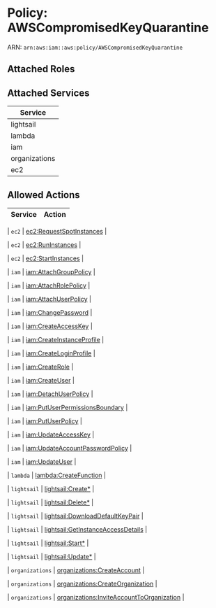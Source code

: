 # Policy: AWSCompromisedKeyQuarantine

ARN: `arn:aws:iam::aws:policy/AWSCompromisedKeyQuarantine`

## Attached Roles

## Attached Services

| Service |
|---------|
| lightsail |
| lambda |
| iam |
| organizations |
| ec2 |

## Allowed Actions

| Service | Action |
|:-------:|--------|

| `ec2` | [ec2:RequestSpotInstances](../actions.md#ec2:requestspotinstances) |

| `ec2` | [ec2:RunInstances](../actions.md#ec2:runinstances) |

| `ec2` | [ec2:StartInstances](../actions.md#ec2:startinstances) |

| `iam` | [iam:AttachGroupPolicy](../actions.md#iam:attachgrouppolicy) |

| `iam` | [iam:AttachRolePolicy](../actions.md#iam:attachrolepolicy) |

| `iam` | [iam:AttachUserPolicy](../actions.md#iam:attachuserpolicy) |

| `iam` | [iam:ChangePassword](../actions.md#iam:changepassword) |

| `iam` | [iam:CreateAccessKey](../actions.md#iam:createaccesskey) |

| `iam` | [iam:CreateInstanceProfile](../actions.md#iam:createinstanceprofile) |

| `iam` | [iam:CreateLoginProfile](../actions.md#iam:createloginprofile) |

| `iam` | [iam:CreateRole](../actions.md#iam:createrole) |

| `iam` | [iam:CreateUser](../actions.md#iam:createuser) |

| `iam` | [iam:DetachUserPolicy](../actions.md#iam:detachuserpolicy) |

| `iam` | [iam:PutUserPermissionsBoundary](../actions.md#iam:putuserpermissionsboundary) |

| `iam` | [iam:PutUserPolicy](../actions.md#iam:putuserpolicy) |

| `iam` | [iam:UpdateAccessKey](../actions.md#iam:updateaccesskey) |

| `iam` | [iam:UpdateAccountPasswordPolicy](../actions.md#iam:updateaccountpasswordpolicy) |

| `iam` | [iam:UpdateUser](../actions.md#iam:updateuser) |

| `lambda` | [lambda:CreateFunction](../actions.md#lambda:createfunction) |

| `lightsail` | [lightsail:Create*](../actions.md#lightsail:createall) |

| `lightsail` | [lightsail:Delete*](../actions.md#lightsail:deleteall) |

| `lightsail` | [lightsail:DownloadDefaultKeyPair](../actions.md#lightsail:downloaddefaultkeypair) |

| `lightsail` | [lightsail:GetInstanceAccessDetails](../actions.md#lightsail:getinstanceaccessdetails) |

| `lightsail` | [lightsail:Start*](../actions.md#lightsail:startall) |

| `lightsail` | [lightsail:Update*](../actions.md#lightsail:updateall) |

| `organizations` | [organizations:CreateAccount](../actions.md#organizations:createaccount) |

| `organizations` | [organizations:CreateOrganization](../actions.md#organizations:createorganization) |

| `organizations` | [organizations:InviteAccountToOrganization](../actions.md#organizations:inviteaccounttoorganization) |
